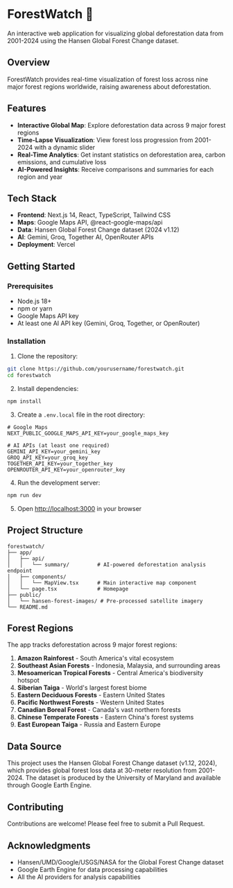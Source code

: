 # ForestWatch 🌲

An interactive web application for visualizing global deforestation data from 2001-2024 using the Hansen Global Forest Change dataset.

## Overview

ForestWatch provides real-time visualization of forest loss across nine major forest regions worldwide, raising awareness about deforestation.

## Features

- **Interactive Global Map**: Explore deforestation data across 9 major forest regions
- **Time-Lapse Visualization**: View forest loss progression from 2001-2024 with a dynamic slider
- **Real-Time Analytics**: Get instant statistics on deforestation area, carbon emissions, and cumulative loss
- **AI-Powered Insights**: Receive comparisons and summaries for each region and year

## Tech Stack

- **Frontend**: Next.js 14, React, TypeScript, Tailwind CSS
- **Maps**: Google Maps API, @react-google-maps/api
- **Data**: Hansen Global Forest Change dataset (2024 v1.12)
- **AI**: Gemini, Groq, Together AI, OpenRouter APIs
- **Deployment**: Vercel

## Getting Started

### Prerequisites

- Node.js 18+ 
- npm or yarn
- Google Maps API key
- At least one AI API key (Gemini, Groq, Together, or OpenRouter)

### Installation

1. Clone the repository:
```bash
git clone https://github.com/yourusername/forestwatch.git
cd forestwatch
```

2. Install dependencies:
```bash
npm install
```

3. Create a `.env.local` file in the root directory:
```env
# Google Maps
NEXT_PUBLIC_GOOGLE_MAPS_API_KEY=your_google_maps_key

# AI APIs (at least one required)
GEMINI_API_KEY=your_gemini_key
GROQ_API_KEY=your_groq_key
TOGETHER_API_KEY=your_together_key
OPENROUTER_API_KEY=your_openrouter_key
```

4. Run the development server:
```bash
npm run dev
```

5. Open [http://localhost:3000](http://localhost:3000) in your browser

## Project Structure

```
forestwatch/
├── app/
│   ├── api/
│   │   └── summary/         # AI-powered deforestation analysis endpoint
│   ├── components/
│   │   └── MapView.tsx      # Main interactive map component
│   └── page.tsx             # Homepage
├── public/
│   └── hansen-forest-images/ # Pre-processed satellite imagery
└── README.md
```

## Forest Regions

The app tracks deforestation across 9 major forest regions:

1. **Amazon Rainforest** - South America's vital ecosystem
2. **Southeast Asian Forests** - Indonesia, Malaysia, and surrounding areas
3. **Mesoamerican Tropical Forests** - Central America's biodiversity hotspot
4. **Siberian Taiga** - World's largest forest biome
5. **Eastern Deciduous Forests** - Eastern United States
6. **Pacific Northwest Forests** - Western United States
7. **Canadian Boreal Forest** - Canada's vast northern forests
8. **Chinese Temperate Forests** - Eastern China's forest systems
9. **East European Taiga** - Russia and Eastern Europe

## Data Source

This project uses the Hansen Global Forest Change dataset (v1.12, 2024), which provides global forest loss data at 30-meter resolution from 2001-2024. The dataset is produced by the University of Maryland and available through Google Earth Engine.

## Contributing

Contributions are welcome! Please feel free to submit a Pull Request.

## Acknowledgments

- Hansen/UMD/Google/USGS/NASA for the Global Forest Change dataset
- Google Earth Engine for data processing capabilities
- All the AI providers for analysis capabilities
